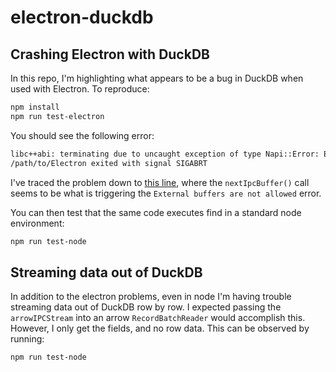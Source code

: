# electron-duckdb

## Crashing Electron with DuckDB

In this repo, I'm highlighting what appears to be a bug in DuckDB when used with Electron. To reproduce:

```bash
npm install
npm run test-electron
```

You should see the following error:

```bash
libc++abi: terminating due to uncaught exception of type Napi::Error: External buffers are not allowed
/path/to/Electron exited with signal SIGABRT
```

I've traced the problem down to [this line](https://github.com/duckdb/duckdb/blob/7512d7ff4f5b8afd86f247335e5c4f75538bf43f/tools/nodejs/lib/duckdb.js#L143), where the `nextIpcBuffer()` call seems to be what is triggering the `External buffers are not allowed` error.

You can then test that the same code executes find in a standard node environment:

```bash
npm run test-node
```

## Streaming data out of DuckDB

In addition to the electron problems, even in node I'm having trouble streaming data out of DuckDB row by row. I expected passing the `arrowIPCStream` into an arrow `RecordBatchReader` would accomplish this. However, I only get the fields, and no row data. This can be observed by running:

```bash
npm run test-node
```
